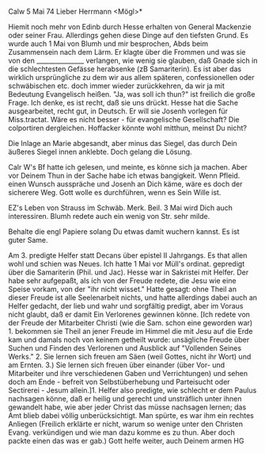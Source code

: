  Calw 5 Mai 74
Lieber Herrmann <Mögl>*

Hiemit noch mehr von Edinb durch Hesse erhalten von General Mackenzie oder seiner Frau. Allerdings gehen diese Dinge auf den tiefsten Grund. Es wurde auch 1 Mai von Blumh und mir besprochen, Abds beim Zusammensein nach dem Lärm. Er klagte über die Frommen und was sie von den _______________ verlangen, wie wenig sie glauben, daß Gnade sich in die schlechtesten Gefässe herabsenke (zB Samariterin). Es ist aber das wirklich ursprüngliche zu dem wir aus allem späteren, confessionellen oder schwäbischen etc. doch immer wieder zurückkehren, da wir ja mit Bedeutung Evangelisch heißen. 
"Ja, was soll ich thun?" ist freilich die große Frage. Ich denke, es ist recht, daß sie uns drückt. Hesse hat die Sache ausgearbeitet, recht gut, in Deutsch. Er will sie Josenh vorlegen für Miss.tractat. Wäre es nicht besser - für evangelische Gesellschaft? Die colportiren dergleichen. Hoffacker könnte wohl mitthun, meinst Du nicht?

Die Inlage an Marie abgesandt, aber minus das Siegel, das durch Dein äußeres Siegel innen anklebte. Doch gelang die Lösung.

Calr W's Bf hatte ich gelesen, und meinte, es könne sich ja machen. Aber vor Deinem Thun in der Sache habe ich etwas bangigkeit. Wenn Pfleid. einen Wunsch ausspräche und Josenh an Dich käme, wäre es doch der sicherere Weg. Gott wolle es durchführen, wenn es Sein Wille ist.

EZ's Leben von Strauss im Schwäb. Merk. Beil. 3 Mai wird Dich auch interessiren. Blumh redete auch ein wenig von Str. sehr milde.

Behalte die engl Papiere solang Du etwas damit wuchern kannst. Es ist guter Same.

Am 3. predigte Helfer statt Decans über epistel II Jahrgangs. Es that allen wohl und schien was Neues. Ich hatte 1 Mai vor Müll's ordinat. gepredigt über die Samariterin (Phil. und Jac). Hesse war in Sakristei mit Helfer. Der habe sehr aufgepaßt, als ich von der Freude redete, die Jesu wie eine Speise vorkam, von der "ihr nicht wisset." Hatte gesagt: ohne Theil an dieser Freude ist alle Seelenarbeit nichts, und hatte allerdings dabei auch an Helfer gedacht, der lieb und wahr und sorgfältig predigt, aber im Voraus nicht glaubt, daß er damit Ein Verlorenes gewinnen könne. [Ich redete von der Freude der Mitarbeiter Christi (wie die Sam. schon eine geworden war) 1. bekommen sie Theil an jener Freude im Himmel die mit Jesu auf die Erde kam und damals noch von keinem getheilt wurde: unsägliche Freude über Suchen und Finden des Verlorenen und Ausblick auf "Vollenden Seines Werks." 2. Sie lernen sich freuen am Säen (weil Gottes, nicht ihr Wort) und am Ernten. 3.) Sie lernen sich freuen über einander (über Vor- und Mitarbeiter und ihre verschiedenen Gaben und Verrichtungen) und sehen doch am Ende - befreit von Selbstüberhebung und Parteisucht oder Sectirerei - Jesum allein.]1. Helfer also predigte, wie schlecht er dem Paulus nachsagen könne, daß er heilig und gerecht und unsträflich unter ihnen gewandelt habe, wie aber jeder Christ das müsse nachsagen lernen; das Amt blieb dabei völlig unberücksichtigt. Man spürte, es war ihm ein rechtes Anliegen (Freilich erklärte er nicht, warum so wenige unter den Christen Evang. verkündigen und wie man dazu komme es zu thun. Aber doch packte einen das was er gab.) Gott helfe weiter, auch Deinem
 armen HG
